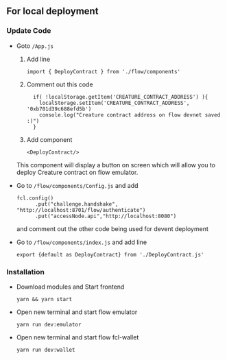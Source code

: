 
## For local deployment 


### Update Code

* Goto `/App.js` 

  1. Add line
      ```
      import { DeployContract } from './flow/components'  
      ```

  2. Comment out this code 
      ```
        if( !localStorage.getItem('CREATURE_CONTRACT_ADDRESS') ){
          localStorage.setItem('CREATURE_CONTRACT_ADDRESS', '0xb701d39c688efd5b') 
          console.log("Creature contract address on flow devnet saved :)")
        }
      ```

  3. Add component
      ```
      <DeployContract/>
      ```
    This component will display a button on screen which will allow you to deploy Creature contract on flow emulator.

* Go to `/flow/components/Config.js` and add
  ```
  fcl.config()
        .put("challenge.handshake", "http://localhost:8701/flow/authenticate")
        .put("accessNode.api","http://localhost:8080")
  ```
  and comment out the other code being used for devent deployment

* Go to `/flow/components/index.js` and add line
  ```
  export {default as DeployContract} from './DeployContract.js'
  ```



### Installation

* Download modules and Start frontend
  ```
  yarn && yarn start
  ```

* Open new terminal and start flow emulator
  ```
  yarn run dev:emulator
  ```

* Open new terminal and start flow fcl-wallet
  ```
  yarn run dev:wallet
  ```
